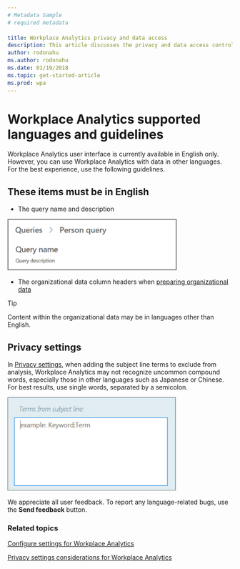 ```yaml
---
# Metadata Sample
# required metadata

title: Workplace Analytics privacy and data access
description: This article discusses the privacy and data access controls available in Workplace Analytics and  
author: rodonahu
ms.author: rodonahu
ms.date: 01/19/2018
ms.topic: get-started-article
ms.prod: wpa
---
```

# Workplace Analytics supported languages and guidelines

Workplace Analytics user interface is currently available in English only. However, you can use Workplace Analytics with data in other languages. For the best experience, use the following guidelines.

## These items must be in English 
* The query name and description

![Query name and description](../Images/WpA/Overview/query-name-description.png)
* The organizational data column headers when [preparing organizational data](../Use/Prepare-organizational-data.md)

> [!TIP]
> Content within the organizational data may be in languages other than English.

## Privacy settings

In [Privacy settings](../use/Settings.md#privacy-settings), when adding the subject line terms to exclude from analysis, Workplace Analytics may not recognize uncommon compound words, especially those in other languages such as Japanese or Chinese. For best results, use single words, separated by a semicolon.

![Exclude terms from subject line](../Images/WpA/Overview/exclude-terms-from-subject-line.png)
 
We appreciate all user feedback. To report any language-related bugs, use the **Send feedback** button.

### Related topics
[Configure settings for Workplace Analytics](../use/settings.md)

[Privacy settings considerations for Workplace Analytics](../use/privacy-considerations.md)
